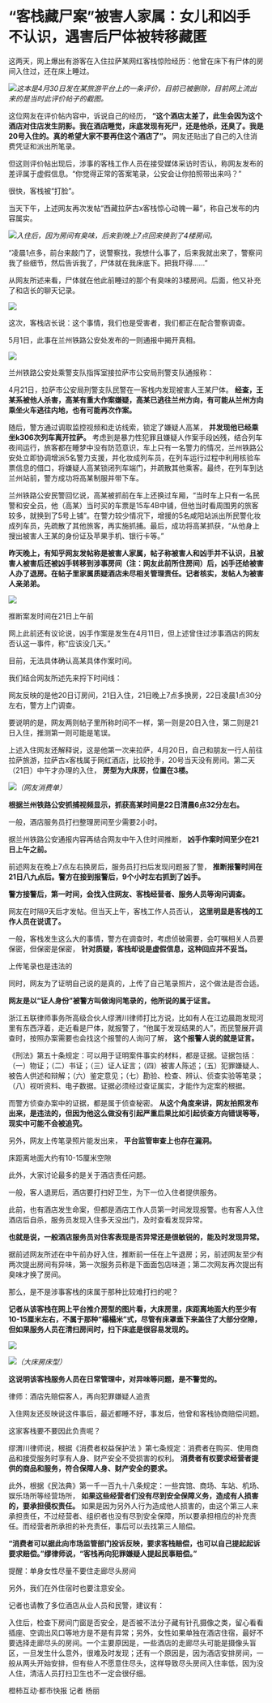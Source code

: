 # “客栈藏尸案”被害人家属：女儿和凶手不认识，遇害后尸体被转移藏匿

这两天，网上爆出有游客在入住拉萨某网红客栈惊险经历：他曾在床下有尸体的房间入住过，还在床上睡过。

![](https://inews.gtimg.com/newsapp_bt/0/15788399870/1000)_这本是4月30日发在某旅游平台上的一条评价，目前已被删除，目前网上流出来的是当时此评价帖子的截图。_

这位网友在评价帖内容中，诉说自己的经历，
**“这个酒店太差了，此生会因为这个酒店对住店发生阴影。我在酒店睡觉，床底发现有死尸，还是他杀，还臭了。我是20号入住的。真的希望大家不要再住这个酒店了”。**
网友还贴出了自己的入住消费凭证和派出所笔录。

但这则评价帖出现后，涉事的客栈工作人员在接受媒体采访时否认，称网友发布的差评属于虚假信息。“你觉得正常的答案笔录，公安会让你拍照带出来吗？”

很快，客栈被“打脸”。

当天下午，上述网友再次发帖“西藏拉萨古x客栈惊心动魄一幕”，称自己发布的内容属实。

![](https://inews.gtimg.com/newsapp_bt/0/15788399873/1000)_入住后，因为房间有臭味，后来到晚上7点回来换到了4楼房间。_

“凌晨1点多，前台来敲门了，说警察找，我想什么事了，后来我就出来了，警察问我了些细节，然后告诉我了，尸体就在我床底下。把我吓得……”

从网友所述来看，尸体就在他此前睡过的那个有臭味的3楼房间。后面，他又补充了和店长的聊天记录。

![](https://inews.gtimg.com/newsapp_bt/0/15788399885/1000)

这次，客栈店长说：这个事情，我们也是受害者，我们都正在配合警察调查。

5月1日，此事在兰州铁路公安处发布的一则通报中揭开真相。

![](https://inews.gtimg.com/newsapp_bt/0/15788399887/1000)

兰州铁路公安处乘警支队指挥室接拉萨市公安局刑警支队通报称：

4月21日，拉萨市公安局刑警支队民警在一客栈内发现被害人王某尸体。
**经查，王某系被他人杀害，高某有重大作案嫌疑，高某已逃往兰州方向，有可能从兰州方向乘坐火车逃往内地，也有可能再次作案。**

随后，警方通过调取监控视频和走访线索，锁定了嫌疑人高某， **并发现他已经乘坐k306次列车离开拉萨。**
考虑到是暴力性犯罪且嫌疑人作案手段凶残，结合列车夜间运行，旅客都在睡梦中没有防范意识，车上只有一名警力的情况，兰州铁路公安处立即协调增派5名警力支援，并化妆成列车员，在列车运行过程中利用核验车票信息的借口，将嫌疑人高某锁闭列车端门，并疏散其他乘客。最终，在列车到达兰州站前，警方成功将高某制服并带下车。

兰州铁路公安民警回忆说，高某被抓前在车上还换过车厢，“当时车上只有一名民警和安全员，他（高某）当时买的车票是15车4B中铺，但他当时看周围男的旅客较多，就换到了5号上铺”。在警力较少情况下，增援的5名咸阳站派出所民警化妆成列车员，先疏散了其他旅客，再实施抓捕。最后，成功将高某抓获，“从他身上搜出被害人王某的身份证及苹果手机、银行卡等。”

**昨天晚上，有知乎网友发帖称是被害人家属，帖子称被害人和凶手并不认识，且被害人被害后还被凶手转移到涉事房间（注：网友此前所住房间）后，凶手还给被害人办了退房。在帖子里家属质疑酒店未尽相关管理责任。记者核实，发帖人为被害人亲弟弟。**

![](https://inews.gtimg.com/newsapp_bt/0/15788399891/1000)

推断案发时间在21日上午前

网上此前还有议论说，凶手作案是发生在4月11日，但上述曾住过涉事酒店的网友否认这一事件，称“应该没几天。”

目前，无法具体确认高某具体作案时间。

我们结合网友所述先来捋下时间线：

网友反映的是他20日订房间，21日入住，21日晚上7点多换房，22日凌晨1点30分左右，警方上门调查。

要说明的是，网友两则帖子里所称时间不一样，第一则是20日入住，第二则是21日入住，推测第一则可能是笔误。

上述入住网友还解释说，这是他第一次来拉萨，4月20日，自己和朋友一行人前往拉萨旅游，拉萨古x客栈属于网红酒店，比较抢手，20号当天没有房间。第二天（21日）中午才办理的入住，
**房型为大床房，位置在3楼。**

![](https://inews.gtimg.com/newsapp_bt/0/15788399909/1000)_（网友消费单）_

**根据兰州铁路公安抓捕视频显示，抓获高某时间是22日清晨6点32分左右。**

一般，酒店服务员打扫整理房间至少需要2小时。

据兰州铁路公安通报内容再结合网友中午入住时间推断， **凶手作案时间至少在21日上午之前。**

前述网友在晚上7点左右换房后，服务员打扫后发现问题报了警， **推断报警时间在21日八九点后。警方在接到报警后，9个小时左右抓到了凶手。**

**警方接警后，第一时间，会找入住网友、客栈经营者、服务人员等询问调查。**

网友在时隔9天后才发帖。但当天上午，客栈工作人员否认， **这里明显是客栈的工作人员在说谎了。**

一般，客栈发生这么大的事情，警方在调查时，考虑侦破需要，会叮嘱相关人员要保密，但保密是保密， **针对质疑，客栈却说是虚假信息，这种回应并不妥当。**

上传笔录也是违法的

同时，网友为了证明自己说的是真的，上传了自己笔录照片，这个做法是否合适。

**网友是以“证人身份”被警方叫做询问笔录的，他所说的属于证言。**

浙江五联律师事务所高级合伙人缪渭川律师打比方说，比如有人在江边晨跑发现河里有东西浮着，走近看是尸体，就报警了，“他属于发现结果的人”，而民警展开调查时，按照办案需要也会找这个报警的人询问了解，
**这个报警人说的就是证言。**

《刑法》第五十条规定：可以用于证明案件事实的材料，都是证据。证据包括：（一）物证；（二）书证；（三）证人证言；（四）被害人陈述；（五）犯罪嫌疑人、被告人供述和辩解；（六）鉴定意见；（七）勘验、检查、辨认、侦查实验等笔录；（八）视听资料、电子数据。证据必须经过查证属实，才能作为定案的根据。

而警方侦查办案中的证据，都是属于侦查秘密。
**从这个角度来讲，网友拍照发布出来，是违法的，但因为他这么做没有引起严重后果比如引起侦查方向错误等等，现实中可能不会被追究。**

另外，网友上传笔录照片能发出来， **平台监管审查上也存在漏洞。**

床距离地面大约有10-15厘米空隙

此外，大家讨论最多的是关于酒店责任问题。

一般，客人退房后，酒店要打扫好卫生，为下一位入住者提供服务。

此前，也有酒店发生命案，但都是酒店工作人员第一时间发现报警。也有客人入住酒店后自杀，服务员发现入住多天没出门，及时查看发现异常。

**也就是说，一般酒店服务员对住客表现是否异常还是很敏锐的，能及时发现异常。**

据前述网友所述在中午前办好入住，推断前一任在上午退房；另，前述网友至少有两次提出房间有异味，第一次服务员称是下面面包店味道；第二次网友再次提出有臭味才换了房间。

那么，是不是涉事客栈的床属于那种比较难打扫的呢？

**记者从该客栈在网上平台推介房型的图片看，大床房里，床距离地面大约至少有10-15厘米左右，不属于那种“榻榻米”式，尽管有床罩垂下来盖住了大部分空隙，但如果服务人员在清扫房间时，扫下床底是很容易发现的。**

![](https://inews.gtimg.com/newsapp_bt/0/15788399914/1000)

![](https://inews.gtimg.com/newsapp_bt/0/15788399941/1000)_（大床房床型）_

**这说明该客栈服务人员在日常管理中，对异味等问题，是不警觉的。**

律师：酒店先赔偿客人，再向犯罪嫌疑人追责

入住网友还反映说这件事后，最近都睡不好，事发后，他曾和客栈协商赔偿问题。

这家客栈要不要因此负责呢？

缪渭川律师说，根据《消费者权益保护法 》第七条规定：消费者在购买、使用商品和接受服务时享有人身、财产安全不受损害的权利。
**消费者有权要求经营者提供的商品和服务，符合保障人身、财产安全的要求。**

此外，根据《民法典》第一千一百九十八条规定：一些宾馆、商场、车站、机场、娱乐场所等经营场所，
**如果这些经营者们没有尽到安全保障义务，造成有人损害的，要承担侵权责任。**
如果是因为另外人行为造成他人损害的，由这个第三人来承担责任，不过经营者、组织者也没有尽到安全保障，所以要承担相应的补充责任。而经营者所承担的补充责任，事后可以去找第三人赔偿。

**“消费者可以据此向市场监管部门投诉反映，要求客栈赔偿，也可以自己提起起诉要求赔偿。”缪律师说，“客栈再向犯罪嫌疑人提起民事赔偿。”**

提醒：单身女性尽量不要住走廊尽头房间

另外，我们在外住宿时也要注意安全。

记者也请教了多位酒店从业人员和民警，建议有：

入住后，检查下房间门窗是否安全，是否被不法分子藏有针孔摄像之类，留心看看插座、空调出风口等地方是不是有异常；另外，女性如果单独在酒店住宿，最好不要选择走廊尽头的房间。一个主要原因是，一些酒店的走廊尽头可能是摄像头盲区，一旦发生什么意外，很难及时发现；还有一个原因是，因为酒店安排房间，一般从两头开始安排，但有些人不愿意住尽头，这样导致尽头房间入住率低，因为没人住，清洁人员打扫卫生也不一定会很仔细。

橙柿互动·都市快报 记者 杨丽

